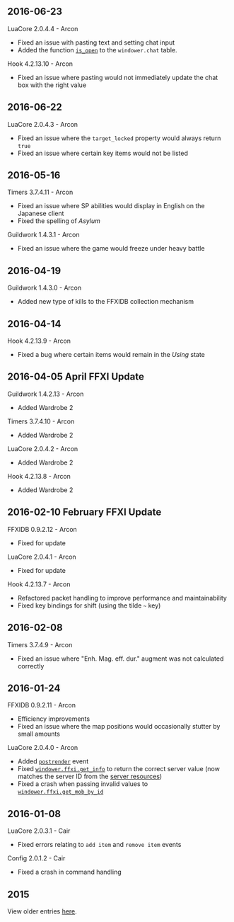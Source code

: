 2016-06-23
----------

LuaCore 2.0.4.4 - Arcon
* Fixed an issue with pasting text and setting chat input
* Added the function [`is_open`](http://dev.windower.net/doku.php?id=lua:api:functions:chat:start#windowerchatis_open) to the `windower.chat` table.

Hook 4.2.13.10 - Arcon
* Fixed an issue where pasting would not immediately update the chat box with the right value

2016-06-22
----------

LuaCore 2.0.4.3 - Arcon
* Fixed an issue where the `target_locked` property would always return `true`
* Fixed an issue where certain key items would not be listed

2016-05-16
----------

Timers 3.7.4.11 - Arcon
* Fixed an issue where SP abilities would display in English on the Japanese client
* Fixed the spelling of *Asylum*

Guildwork 1.4.3.1 - Arcon
* Fixed an issue where the game would freeze under heavy battle

2016-04-19
----------

Guildwork 1.4.3.0 - Arcon
* Added new type of kills to the FFXIDB collection mechanism

2016-04-14
----------

Hook 4.2.13.9 - Arcon
* Fixed a bug where certain items would remain in the *Using* state

2016-04-05 April FFXI Update
----------

Guildwork 1.4.2.13 - Arcon
* Added Wardrobe 2

Timers 3.7.4.10 - Arcon
* Added Wardrobe 2

LuaCore 2.0.4.2 - Arcon
* Added Wardrobe 2

Hook 4.2.13.8 - Arcon
* Added Wardrobe 2

2016-02-10 February FFXI Update
----------

FFXIDB 0.9.2.12 - Arcon
* Fixed for update

LuaCore 2.0.4.1 - Arcon
* Fixed for update

Hook 4.2.13.7 - Arcon
* Refactored packet handling to improve performance and maintainability
* Fixed key bindings for shift (using the tilde `~` key)

2016-02-08
----------

Timers 3.7.4.9 - Arcon
- Fixed an issue where "Enh. Mag. eff. dur." augment was not calculated correctly

2016-01-24
----------

FFXIDB 0.9.2.11 - Arcon
* Efficiency improvements
* Fixed an issue where the map positions would occasionally stutter by small amounts

LuaCore 2.0.4.0 - Arcon
* Added [`postrender`](http://dev.windower.net/doku.php?id=lua:api:events:start&#event_list) event
* Fixed [`windower.ffxi.get_info`](http://dev.windower.net/doku.php?id=lua:api:functions:ffxi:start#windowerffxiget_info) to return the correct server value (now matches the server ID from the [server resources](https://github.com/Windower/Resources/blob/master/xml/servers.xml))
* Fixed a crash when passing invalid values to [`windower.ffxi.get_mob_by_id`](http://dev.windower.net/doku.php?id=lua:api:functions:ffxi:start#windowerffxiget_mob_by_id_id)

2016-01-08
----------
LuaCore 2.0.3.1 - Cair
* Fixed errors relating to `add item` and `remove item` events

Config 2.0.1.2 - Cair
* Fixed a crash in command handling

2015
----

View older entries [here](https://github.com/Windower/Issues/blob/master/ChangeLog%202015.md).
